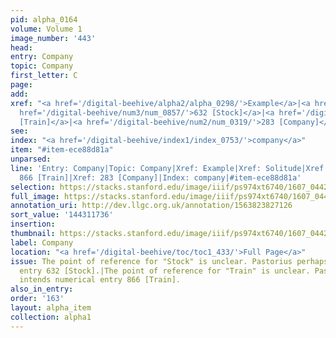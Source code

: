 ```yaml
---
pid: alpha_0164
volume: Volume 1
image_number: '443'
head:
entry: Company
topic: Company
first_letter: C
page:
add:
xref: "<a href='/digital-beehive/alpha2/alpha_0298/'>Example</a>|<a href='/digital-beehive/alpha4/alpha_0897/'>Solitude</a>|<a
  href='/digital-beehive/num3/num_0857/'>632 [Stock]</a>|<a href='/digital-beehive/num4/num_1081/'>866
  [Train]</a>|<a href='/digital-beehive/num2/num_0319/'>283 [Company]</a>"
see:
index: "<a href='/digital-beehive/index1/index_0753/'>company</a>"
item: "#item-ece88d81a"
unparsed:
line: 'Entry: Company|Topic: Company|Xref: Example|Xref: Solitude|Xref: 632 [Stock]|Xref:
  866 [Train]|Xref: 283 [Company]|Index: company|#item-ece88d81a'
selection: https://stacks.stanford.edu/image/iiif/ps974xt6740/1607_0442/312,1736,3167,541/full/0/default.jpg
full_image: https://stacks.stanford.edu/image/iiif/ps974xt6740/1607_0442/full/full/0/default.jpg
annotation_uri: http://dev.llgc.org.uk/annotation/1563823827126
sort_value: '144311736'
insertion:
thumbnail: https://stacks.stanford.edu/image/iiif/ps974xt6740/1607_0442/312,1736,600,180/250,/0/default.jpg
label: Company
location: "<a href='/digital-beehive/toc/toc1_433/'>Full Page</a>"
issue: The point of reference for "Stock" is unclear. Pastorius perhaps intends numerical
  entry 632 [Stock].|The point of reference for "Train" is unclear. Pastorius perhaps
  intends numerical entry 866 [Train].
also_in_entry:
order: '163'
layout: alpha_item
collection: alpha1
---
```

